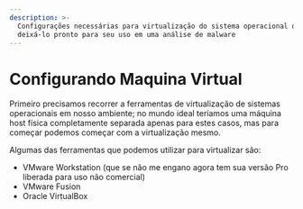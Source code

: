 ```yaml
---
description: >-
  Configurações necessárias para virtualização do sistema operacional de forma a
  deixá-lo pronto para seu uso em uma análise de malware
---
```


# Configurando Maquina Virtual

Primeiro precisamos recorrer a ferramentas de virtualização de sistemas operacionais em nosso ambiente; no mundo ideal teríamos uma máquina host física completamente separada apenas para estes casos, mas para começar podemos começar com a virtualização mesmo.

Algumas das ferramentas que podemos utilizar para virtualizar são:

* VMware Workstation (que se não me engano agora tem sua versão Pro liberada para uso não comercial)
* VMware Fusion
* Oracle VirtualBox
